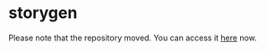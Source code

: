 # storygen

Please note that the repository moved. You can access it [here](https://github.com/Ballasi/storygen) now.
